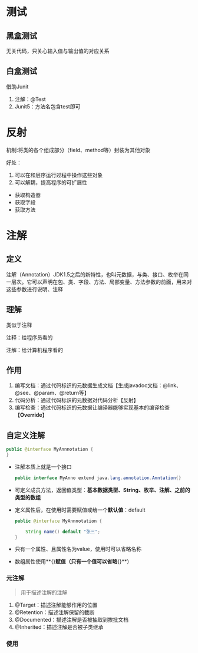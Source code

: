 # 测试

## 黑盒测试

无关代码，只关心输入值与输出值的对应关系

## 白盒测试

借助Junit

1. 注解：@Test
2. Junit5：方法名包含test即可

# 反射

机制:将类的各个组成部分（field、method等）封装为其他对象

好处：

1. 可以在和层序运行过程中操作这些对象
2. 可以解耦，提高程序的可扩展性

* 获取构造器
* 获取字段
* 获取方法

# 注解

## 定义

注解（Annotation）JDK1.5之后的新特性，也叫元数据，与类、接口、枚举在同一层次。它可以声明在包、类、字段、方法、局部变量、方法参数的前面，用来对这些参数进行说明、注释

## 理解

类似于注释

注释：给程序员看的

注解：给计算机程序看的

## 作用

1. 编写文档：通过代码标识的元数据生成文档【生成javadoc文档：@link、@see、@param、@return等】
2. 代码分析：通过代码标识的元数据对代码分析【反射】
3. 编写检查：通过代码标识的元数据让编译器能够实现基本的编译检查【**Override**】

## 自定义注解

```java
public @interface MyAnnnotation {
}
```

* 注解本质上就是一个接口

  ```java
  public interface MyAnno extend java.lang.annotation.Anntation{}
  ```

* 可定义成员方法，返回值类型：**基本数据类型、String、枚举、注解、之前的类型的数组**

* 定义属性后，在使用时需要赋值或给一个**默认值**：default

  ```java
  public @interface MyAnnnotation {
  
      String name() default "张三";
  }
  ```

* 只有一个属性、且属性名为value，使用时可以省略名称

* 数组属性使用**{}**赋值（只有一个值可以省略**{}**）

### 元注解

> 用于描述注解的注解

1. @Target：描述注解能够作用的位置
2. @Retention：描述注解保留的截断
3. @Documented：描述注解是否被抽取到挨批文档
4. @Inherited：描述注解是否被子类继承

### 使用

